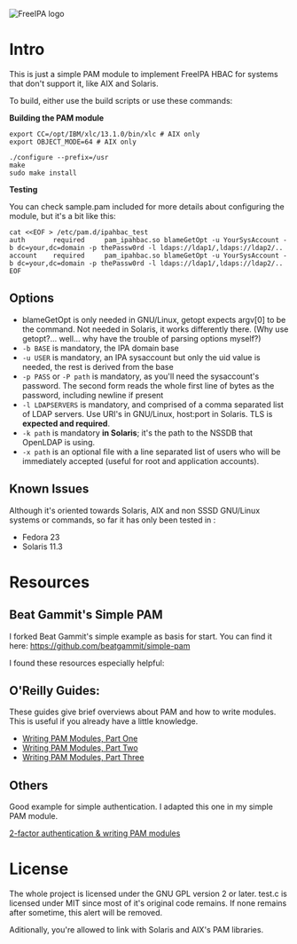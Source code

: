 ![FreeIPA logo](https://www.freeipa.org/images/freeipa/freeipa-logo-small.png)

Intro
=====

This is just a simple PAM module to implement FreeIPA HBAC for systems that don't support it, like AIX and Solaris.

To build, either use the build scripts or use these commands:

**Building the PAM module**

	export CC=/opt/IBM/xlc/13.1.0/bin/xlc # AIX only
	export OBJECT_MODE=64 # AIX only
	
	./configure --prefix=/usr
	make
	sudo make install

**Testing**

You can check sample.pam included for more details about configuring the module, but it's a bit like this:

	cat <<EOF > /etc/pam.d/ipahbac_test
	auth       required     pam_ipahbac.so blameGetOpt -u YourSysAccount -b dc=your,dc=domain -p thePassw0rd -l ldaps://ldap1/,ldaps://ldap2/..
	account    required     pam_ipahbac.so blameGetOpt -u YourSysAccount -b dc=your,dc=domain -p thePassw0rd -l ldaps://ldap1/,ldaps://ldap2/..
	EOF

Options
-------
* blameGetOpt is only needed in GNU/Linux, getopt expects argv[0] to be the command. Not needed in Solaris, it works differently there. (Why use getopt?... well... why have the trouble of parsing options myself?)
* `-b BASE` is mandatory, the IPA domain base
* `-u USER` is mandatory, an IPA sysaccount but only the uid value is needed, the rest is derived from the base
* `-p PASS` or `-P path` is mandatory, as you'll need the sysaccount's password. The second form reads the whole first line of bytes as the password, including newline if present
* `-l LDAPSERVERS` is mandatory, and comprised of a comma separated list of LDAP servers. Use URI's in GNU/Linux, host:port in Solaris. TLS is **expected and required**.
* `-k path` is mandatory **in Solaris**; it's the path to the NSSDB that OpenLDAP is using.
* `-x path` is an optional file with a line separated list of users who will be immediately accepted (useful for root and application accounts).

Known Issues
------------

Although it's oriented towards Solaris, AIX and non SSSD GNU/Linux systems or commands, so far it has only been tested in :
* Fedora 23
* Solaris 11.3

Resources
=========

Beat Gammit's Simple PAM
------------------------

I forked Beat Gammit's simple example as basis for start. You can find it here: https://github.com/beatgammit/simple-pam

I found these resources especially helpful:

O'Reilly Guides:
----------------

These guides give brief overviews about PAM and how to write modules.  This is useful if you already have a little knowledge.

* [Writing PAM Modules, Part One](http://linuxdevcenter.com/pub/a/linux/2002/05/02/pam_modules.html)
* [Writing PAM Modules, Part Two](http://linuxdevcenter.com/pub/a/linux/2002/05/23/pam_modules.html)
* [Writing PAM Modules, Part Three](http://linuxdevcenter.com/pub/a/linux/2002/05/30/pam_modules.html)

Others
------

Good example for simple authentication.  I adapted this one in my simple PAM module.

[2-factor authentication & writing PAM modules](http://ben.akrin.com/?p=1068)

License
=======

The whole project is licensed under the GNU GPL version 2 or later. test.c is licensed under MIT since most of it's original code remains. If none remains after sometime, this alert will be removed.

Aditionally, you're allowed to link with Solaris and AIX's PAM libraries.
